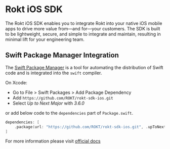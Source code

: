 # Rokt iOS SDK

The Rokt iOS SDK enables you to integrate Rokt into your native iOS mobile apps to drive more value from—and for—your customers. The SDK is built to be lightweight, secure, and simple to integrate and maintain, resulting in minimal lift for your engineering team.

## Swift Package Manager Integration

The [Swift Package Manager](https://swift.org/package-manager/) is a tool for automating the distribution of Swift code and is integrated into the `swift` compiler.

On Xcode: 
* Go to File > Swift Packages > Add Package Dependency
* Add `https://github.com/ROKT/rokt-sdk-ios.git`
* Select *Up to Next Major* with *3.6.0*

or add below code to the `dependencies` part of `Package.swift`.
```swift
dependencies: [
    .package(url: "https://github.com/ROKT/rokt-sdk-ios.git", .upToNextMajor(from: "3.6.0"))
]
```

For more information please visit [official docs](https://docs.rokt.com/docs/developers/integration-guides/ios/overview)

